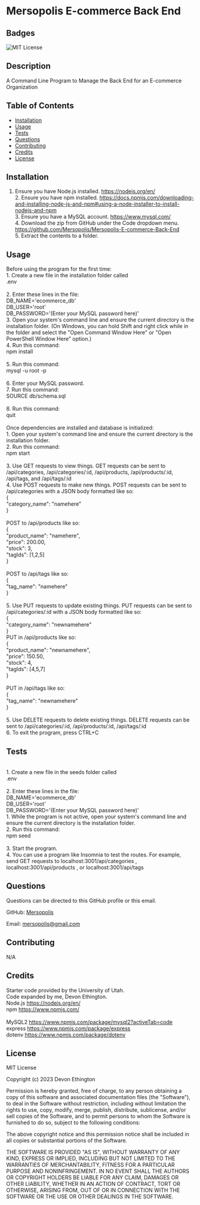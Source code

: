 # Mersopolis E-commerce Back End

## Badges
![MIT License](https://img.shields.io/badge/license-MIT%20License-green)

## Description
A Command Line Program to Manage the Back End for an E-commerce Organization

## Table of Contents
- [Installation](#installation)
- [Usage](#usage)
- [Tests](#tests)
- [Questions](#questions)
- [Contributing](#contributing)
- [Credits](#credits)
- [License](#license)

## Installation
1. Ensure you have Node.js installed. https://nodejs.org/en/ <br/>2. Ensure you have npm installed. https://docs.npmjs.com/downloading-and-installing-node-js-and-npm#using-a-node-installer-to-install-nodejs-and-npm <br/>3. Ensure you have a MySQL account. https://www.mysql.com/ <br/>4. Download the zip from GitHub under the Code dropdown menu. https://github.com/Mersopolis/Mersopolis-E-commerce-Back-End <br/>5. Extract the contents to a folder.

## Usage
Before using the program for the first time:<br/>1. Create a new file in the installation folder called<br/>.env<br/><br/>2. Enter these lines in the file:<br/>DB_NAME='ecommerce_db'<br/>DB_USER='root'<br/>
DB_PASSWORD='(Enter your MySQL password here)'<br/>3. Open your system's command line and ensure the current directory is the installation folder. (On Windows, you can hold Shift and right click while in the folder and select the "Open Command Window Here" or "Open PowerShell Window Here" option.)<br/>4. Run this command:<br/>npm install<br/><br/>5. Run this command:<br/>mysql -u root -p<br/><br/>6. Enter your MySQL password.<br/>7. Run this command:<br/>SOURCE db/schema.sql<br/><br/>8. Run this command:<br/>quit<br/><br/>Once dependencies are installed and database is initialized:<br/>1. Open your system's command line and ensure the current directory is the installation folder.<br/>2. Run this command:<br/>npm start<br/><br/>3. Use GET requests to view things. GET requests can be sent to /api/categories, /api/categories/:id, /api/products, /api/products/:id, /api/tags, and /api/tags/:id<br/>4. Use POST requests to make new things. POST requests can be sent to /api/categories with a JSON body formatted like so:<br/>{<br/> "category_name": "namehere"<br/>}<br/><br/>POST to /api/products like so:<br/>{<br/>  "product_name": "namehere",<br/>"price": 200.00,<br/>"stock": 3,<br/>"tagIds": \[1,2,5]<br/>}<br/><br/>POST to /api/tags like so:<br/>{<br/>  "tag_name": "namehere"<br/>}<br/><br/>5. Use PUT requests to update existing things. PUT requests can be sent to /api/categories/:id with a JSON body formatted like so:<br/>{<br/>  "category_name": "newnamehere"<br/>}<br/> PUT in /api/products like so:<br/>{<br/>  "product_name": "newnamehere",<br/>"price": 150.50,<br/>"stock": 4,<br/>"tagIds": \[4,5,7]<br/>}<br/><br/>PUT in /api/tags like so:<br/>{<br/>  "tag_name": "newnamehere"<br/>}<br/><br/>5. Use DELETE requests to delete existing things. DELETE requests can be sent to /api/categories/:id, /api/products/:id, /api/tags/:id<br/>6. To exit the program, press CTRL+C

## Tests
<br/>1. Create a new file in the seeds folder called<br/>.env<br/><br/>2. Enter these lines in the file:<br/>DB_NAME='ecommerce_db'<br/>DB_USER='root'<br/>DB_PASSWORD='(Enter your MySQL password here)'<br/>1. While the program is not active, open your system's command line and ensure the current directory is the installation folder.<br/>2. Run this command:<br/>npm seed<br/><br/>3. Start the program.<br/>4. You can use a program like Insomnia to test the routes. For example, send GET requests to localhost:3001/api/categories , localhost:3001/api/products , or localhost:3001/api/tags

## Questions
Questions can be directed to this GitHub profile or this email.

GitHub: [Mersopolis](https://github.com/Mersopolis)

Email: [mersopolis@gmail.com](mailto:mersopolis@gmail.com)

## Contributing
N/A

## Credits
Starter code provided by the University of Utah.<br/>Code expanded by me, Devon Ethington.<br/>Node.js https://nodejs.org/en/ <br/>npm https://www.npmjs.com/ <br/><br/>MySQL2 https://www.npmjs.com/package/mysql2?activeTab=code <br/>express https://www.npmjs.com/package/express <br/>dotenv https://www.npmjs.com/package/dotenv <br/>

## License
MIT License

Copyright (c) 2023 Devon Ethington
      
Permission is hereby granted, free of charge, to any person obtaining a copy of this software and associated documentation files (the "Software"), to deal in the Software without restriction, including without limitation the rights to use, copy, modify, merge, publish, distribute, sublicense, and/or sell copies of the Software, and to permit persons to whom the Software is furnished to do so, subject to the following conditions:

The above copyright notice and this permission notice shall be included in all copies or substantial portions of the Software.

THE SOFTWARE IS PROVIDED "AS IS", WITHOUT WARRANTY OF ANY KIND, EXPRESS OR IMPLIED, INCLUDING BUT NOT LIMITED TO THE WARRANTIES OF MERCHANTABILITY, FITNESS FOR A PARTICULAR PURPOSE AND NONINFRINGEMENT. IN NO EVENT SHALL THE AUTHORS OR COPYRIGHT HOLDERS BE LIABLE FOR ANY CLAIM, DAMAGES OR OTHER LIABILITY, WHETHER IN AN ACTION OF CONTRACT, TORT OR OTHERWISE, ARISING FROM, OUT OF OR IN CONNECTION WITH THE SOFTWARE OR THE USE OR OTHER DEALINGS IN THE SOFTWARE.

